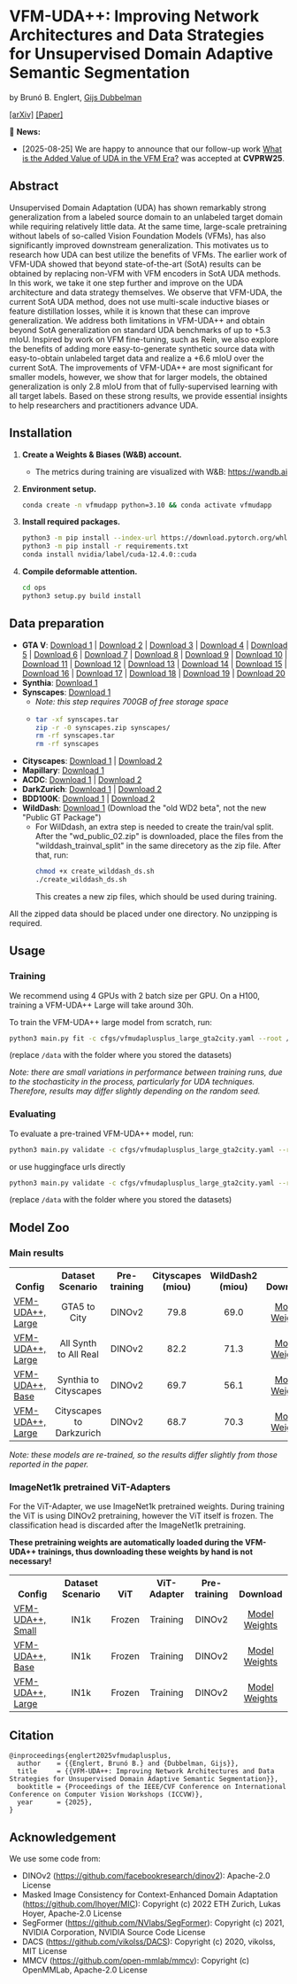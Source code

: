 # VFM-UDA++: Improving Network Architectures and Data Strategies for Unsupervised Domain Adaptive Semantic Segmentation 
by Brunó B. Englert, [Gijs Dubbelman](https://scholar.google.nl/citations?user=wy57br8AAAAJ&hl=en)  

 [[arXiv]](https://arxiv.org/abs/2503.10685)  [[Paper]](https://arxiv.org/pdf/2503.10685)      

🔔 **News:**
* [2025-08-25] We are happy to announce that our follow-up work [What is the Added Value of UDA in the VFM Era?](https://arxiv.org/abs/2504.18190) was accepted at **CVPRW25**.



## Abstract
Unsupervised Domain Adaptation (UDA) has shown remarkably strong generalization from a labeled source domain to an unlabeled target domain while requiring relatively little data. At the same time, large-scale pretraining without labels of so-called Vision Foundation Models (VFMs), has also significantly improved downstream generalization. This motivates us to research how UDA can best utilize the benefits of VFMs. The earlier work of VFM-UDA showed that beyond state-of-the-art (SotA) results can be obtained by replacing non-VFM with VFM encoders in SotA UDA methods. In this work, we take it one step further and improve on the UDA architecture and data strategy themselves. We observe that VFM-UDA, the current SotA UDA method, does not use multi-scale inductive biases or feature distillation losses, while it is known that these can improve generalization. We address both limitations in VFM-UDA++ and obtain beyond SotA generalization on standard UDA benchmarks of up to +5.3 mIoU. Inspired by work on VFM fine-tuning, such as Rein, we also explore the benefits of adding more easy-to-generate synthetic source data with easy-to-obtain unlabeled target data and realize a +6.6 mIoU over the current SotA. The improvements of VFM-UDA++ are most significant for smaller models, however, we show that for larger models, the obtained generalization is only 2.8 mIoU from that of fully-supervised learning with all target labels. Based on these strong results, we provide essential insights to help researchers and practitioners advance UDA.


## Installation 
1. **Create a Weights & Biases (W&B) account.**
   - The metrics during training are visualized with W&B: https://wandb.ai 

2. **Environment setup.**
     ```bash 
    conda create -n vfmudapp python=3.10 && conda activate vfmudapp
    ```

3. **Install required packages.**
    ```bash
    python3 -m pip install --index-url https://download.pytorch.org/whl/cu124 torch==2.4.1
    python3 -m pip install -r requirements.txt
    conda install nvidia/label/cuda-12.4.0::cuda
    ```
   
4. **Compile deformable attention.**
    ```bash
    cd ops
    python3 setup.py build install
    ```

## Data preparation

- **GTA V**: [Download 1](https://download.visinf.tu-darmstadt.de/data/from_games/data/01_images.zip) | [Download 2](https://download.visinf.tu-darmstadt.de/data/from_games/data/02_images.zip) | [Download 3](https://download.visinf.tu-darmstadt.de/data/from_games/data/03_images.zip) | [Download 4](https://download.visinf.tu-darmstadt.de/data/from_games/data/04_images.zip) | [Download 5](https://download.visinf.tu-darmstadt.de/data/from_games/data/05_images.zip) | [Download 6](https://download.visinf.tu-darmstadt.de/data/from_games/data/06_images.zip) | [Download 7](https://download.visinf.tu-darmstadt.de/data/from_games/data/07_images.zip) | [Download 8](https://download.visinf.tu-darmstadt.de/data/from_games/data/08_images.zip) | [Download 9](https://download.visinf.tu-darmstadt.de/data/from_games/data/09_images.zip) | [Download 10](https://download.visinf.tu-darmstadt.de/data/from_games/data/10_images.zip) | [Download 11](https://download.visinf.tu-darmstadt.de/data/from_games/data/01_labels.zip) | [Download 12](https://download.visinf.tu-darmstadt.de/data/from_games/data/02_labels.zip) | [Download 13](https://download.visinf.tu-darmstadt.de/data/from_games/data/03_labels.zip) | [Download 14](https://download.visinf.tu-darmstadt.de/data/from_games/data/04_labels.zip) | [Download 15](https://download.visinf.tu-darmstadt.de/data/from_games/data/05_labels.zip) | [Download 16](https://download.visinf.tu-darmstadt.de/data/from_games/data/06_labels.zip) | [Download 17](https://download.visinf.tu-darmstadt.de/data/from_games/data/07_labels.zip) | [Download 18](https://download.visinf.tu-darmstadt.de/data/from_games/data/08_labels.zip) | [Download 19](https://download.visinf.tu-darmstadt.de/data/from_games/data/09_labels.zip) | [Download 20](https://download.visinf.tu-darmstadt.de/data/from_games/data/10_labels.zip)
- **Synthia**:  [Download 1](http://synthia-dataset.net/download/808/) 
- **Synscapes**:  [Download 1](https://synscapes.on.liu.se/download.html)
    - *Note: this step requires 700GB of free storage space*
    - ```bash
      tar -xf synscapes.tar
      zip -r -0 synscapes.zip synscapes/
      rm -rf synscapes.tar
      rm -rf synscapes
      ```
- **Cityscapes**: [Download 1](https://www.cityscapes-dataset.com/file-handling/?packageID=3) | [Download 2](https://www.cityscapes-dataset.com/file-handling/?packageID=1)
- **Mapillary**: [Download 1](https://www.mapillary.com/dataset/vistas)
- **ACDC**:    [Download 1](https://acdc.vision.ee.ethz.ch/rgb_anon_trainvaltest.zip) |  [Download 2](https://acdc.vision.ee.ethz.ch/gt_trainval.zip) 
- **DarkZurich**:  [Download 1](https://data.vision.ee.ethz.ch/csakarid/shared/GCMA_UIoU/Dark_Zurich_train_anon.zip) | [Download 2](https://data.vision.ee.ethz.ch/csakarid/shared/GCMA_UIoU/Dark_Zurich_val_anon.zip) 
- **BDD100K**: [Download 1](https://bdd-data-storage-release.s3.us-west-2.amazonaws.com/bdd100k/2021/bdd100k_images_10k.zip) |  [Download 2](https://bdd-data-storage-release.s3.us-west-2.amazonaws.com/bdd100k/2021/bdd100k_sem_seg_labels_trainval.zip)
- **WildDash**: [Download 1](https://wilddash.cc/download/wd_public_02.zip) (Download the "old WD2 beta", not the new "Public GT Package")
  - For WilDdash, an extra step is needed to create the train/val split. After the "wd_public_02.zip" is downloaded, place the files from the "wilddash_trainval_split" in the same direcetory as the zip file. After that, run:
    ```bash 
    chmod +x create_wilddash_ds.sh
    ./create_wilddash_ds.sh
    ```
    This creates a new zip files, which should be used during training.
    
All the zipped data should be placed under one directory. No unzipping is required.

## Usage

### Training
We recommend using 4 GPUs with 2 batch size per GPU. On a H100, training a VFM-UDA++ Large will take around 30h.

To train the VFM-UDA++ large model from scratch, run:
   ```bash
   python3 main.py fit -c cfgs/vfmudaplusplus_large_gta2city.yaml --root /data  --trainer.devices "[0, 1, 2, 3]"
   ```
   (replace ```/data``` with the folder where you stored the datasets)

*Note: there are small variations in performance between training runs, due to the stochasticity in the process, particularly for UDA techniques. Therefore, results may differ slightly depending on the random seed.*


### Evaluating
To evaluate a pre-trained VFM-UDA++ model, run:

```bash
python3 main.py validate -c cfgs/vfmudaplusplus_large_gta2city.yaml --root /data  --trainer.devices "[0]" --model.network.ckpt_path "/path/to/checkpoint.ckpt"
```
or use huggingface urls directly
```bash
python3 main.py validate -c cfgs/vfmudaplusplus_large_gta2city.yaml --root /data  --trainer.devices "[0]" --model.network.ckpt_path "https://huggingface.co/tue-mps/vfmuda_plusplus_large_gta2city/resolve/main/vfmuda_plusplus_large_gta2city_trimmed_epoch%3D0-step%3D40000.ckpt"
```

(replace ```/data``` with the folder where you stored the datasets)



## Model Zoo
### Main results
<table><tbody>
<!-- START TABLE -->
<!-- TABLE HEADER -->
<th valign="bottom">Config</th>
<th valign="center">Dataset Scenario</th>
<th valign="bottom">Pre-training</th>
<th valign="bottom">Cityscapes (miou)</th>
<th valign="bottom">WildDash2 (miou)</th>
<th valign="bottom">Download</th>
<!-- TABLE BODY -->

<tr>
<td align="left"><a href="cfgs/vfmudaplusplus_large_gta2city.yaml">VFM-UDA++, Large</a></td>
<td align="center">GTA5 to City</td>
<td align="center">DINOv2</td>
<td align="center">79.8</td>
<td align="center">69.0</td>
<td align="center"><a href="https://huggingface.co/tue-mps/vfmuda_plusplus_large_gta2city/resolve/main/vfmuda_plusplus_large_gta2city_trimmed_epoch%3D0-step%3D40000.ckpt">Model Weights</a></td>
</tr>

<tr>
<td align="left"><a href="cfgs/vfmudaplusplus_large_synth2real.yaml">VFM-UDA++, Large</a></td>
<td align="center">All Synth to All Real</td>
<td align="center">DINOv2</td>
<td align="center">82.2</td>
<td align="center">71.3</td>
<td align="center"><a href="https://huggingface.co/tue-mps/vfmuda_plusplus_large_synth2real/resolve/main/vfmuda_plusplus_large_synth2real_trimmed_epoch%3D0-step%3D40000.ckpt">Model Weights</a></td>
</tr>

<tr>
<td align="left"><a href="cfgs/vfmudaplusplus_base_synthia2city.yaml">VFM-UDA++, Base</a></td>
<td align="center">Synthia to Cityscapes</td>
<td align="center">DINOv2</td>
<td align="center">69.7</td>
<td align="center">56.1</td>
<td align="center"><a href="https://huggingface.co/tue-mps/vfmuda_plusplus_base_synthia2city/resolve/main/vfmuda_plusplus_base_synthia2city_trimmed_epoch%3D0-step%3D40000.ckpt">Model Weights</a></td>
</tr>

<tr>
<tr><td align="left"><a href="cfgs/vfmudaplusplus_large_city2dark.yaml">VFM-UDA++, Large</a></td>
<td align="center">Cityscapes to Darkzurich</td>
<td align="center">DINOv2</td>
<td align="center">68.7</td>
<td align="center">70.3</td>
<td align="center"><a href="https://huggingface.co/tue-mps/vfmuda_plusplus_large_city2dark/resolve/main/vfmuda_plusplus_large_city2dark_trimmed_epoch%3D0-step%3D40000.ckpt">Model Weights</a></td>
</tr>
</tbody></table>

*Note: these models are re-trained, so the results differ slightly from those reported in the paper.*


### ImageNet1k pretrained ViT-Adapters
For the ViT-Adapter, we use ImageNet1k pretrained weights. During training the ViT is using DINOv2 pretraining, however the ViT itself is frozen. The classification head is discarded after the ImageNet1k pretraining.

**These pretraining weights are automatically loaded during the VFM-UDA++ trainings, thus downloading these weights by hand is not necessary!**


<table><tbody>
<!-- START TABLE -->
<!-- TABLE HEADER -->
<th valign="bottom">Config</th>
<th valign="bottom">Dataset Scenario</th>
<th valign="bottom">ViT</th>
<th valign="bottom">ViT-Adapter</th>
<th valign="bottom">Pre-training</th>
<th valign="bottom">Download</th>
<!-- TABLE BODY -->



<tr>
<td align="left"><a href="cfgs/pretraining_adapter_in1k/vfmudaplusplus_small_adapter_pretraining_in1k.yaml">VFM-UDA++, Small</a></td>
<td align="center">IN1k</td>
<td align="center">Frozen</td>
<td align="center">Training</td>
<td align="center">DINOv2</td>
<td align="center"><a href="https://huggingface.co/tue-mps/vfmuda_plusplus_small_in1k_pretraining/resolve/main/dinov2_small_with_vitadapter_pretraining_in1k_step50000.ckpt">Model Weights</a></td>
</tr>

<tr>
<td align="left"><a href="cfgs/pretraining_adapter_in1k/vfmudaplusplus_base_adapter_pretraining_in1k.yaml">VFM-UDA++, Base</a></td>
<td align="center">IN1k</td>
<td align="center">Frozen</td>
<td align="center">Training</td>
<td align="center">DINOv2</td>
<td align="center"><a href="https://huggingface.co/tue-mps/vfmuda_plusplus_base_in1k_pretraining/resolve/main/dinov2_base_with_vitadapter_pretraining_in1k_step50000.ckpt">Model Weights</a></td>
</tr>

<tr>
<td align="left"><a href="cfgs/pretraining_adapter_in1k/vfmudaplusplus_large_adapter_pretraining_in1k.yaml">VFM-UDA++, Large</a></td>
<td align="center">IN1k</td>
<td align="center">Frozen</td>
<td align="center">Training</td>
<td align="center">DINOv2</td>
<td align="center"><a href="https://huggingface.co/tue-mps/vfmuda_plusplus_large_in1k_pretraining/resolve/main/dinov2_large_with_vitadapter_pretraining_in1k_step50000.ckpt">Model Weights</a></td>
</tr>

</tbody></table>

## Citation
```
@inproceedings{englert2025vfmudaplusplus,
  author    = {{Englert, Brunó B.} and {Dubbelman, Gijs}},
  title     = {{VFM-UDA++: Improving Network Architectures and Data Strategies for Unsupervised Domain Adaptive Semantic Segmentation}},
  booktitle = {Proceedings of the IEEE/CVF Conference on International Conference on Computer Vision Workshops (ICCVW)},
  year      = {2025},
}
```

## Acknowledgement
We use some code from:
 * DINOv2 (https://github.com/facebookresearch/dinov2): Apache-2.0 License
 * Masked Image Consistency for Context-Enhanced Domain Adaptation (https://github.com/lhoyer/MIC): Copyright (c) 2022 ETH Zurich, Lukas Hoyer, Apache-2.0 License
 * SegFormer (https://github.com/NVlabs/SegFormer): Copyright (c) 2021, NVIDIA Corporation, NVIDIA Source Code License
 * DACS (https://github.com/vikolss/DACS): Copyright (c) 2020, vikolss, MIT License 
 * MMCV (https://github.com/open-mmlab/mmcv): Copyright (c) OpenMMLab, Apache-2.0 License
